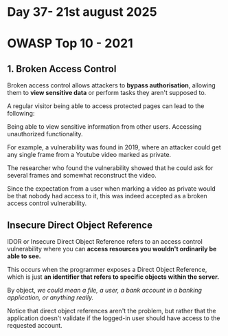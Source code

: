 # Day 37- 21st august 2025

# OWASP Top 10 - 2021

## 1. Broken Access Control

Broken access control allows attackers to **bypass authorisation**, allowing them to **view sensitive data** or perform tasks they aren't supposed to.

A regular visitor being able to access protected pages can lead to the following:

Being able to view sensitive information from other users.
Accessing unauthorized functionality.


For example, a vulnerability was found in 2019, where an attacker could get any single frame from a Youtube video marked as private. 

The researcher who found the vulnerability showed that he could ask for several frames and somewhat reconstruct the video. 

Since the expectation from a user when marking a video as private would be that nobody had access to it, this was indeed accepted as a broken access control vulnerability.

## Insecure Direct Object Reference

IDOR or Insecure Direct Object Reference refers to an access control vulnerability where you can **access resources you wouldn't ordinarily be able to see.** 

This occurs when the programmer exposes a Direct Object Reference, which is just **an identifier that refers to specific objects within the server.** 

By object, *we could mean a file, a user, a bank account in a banking application, or anything really.*

Notice that direct object references aren't the problem, but rather that the application doesn't validate if the logged-in user should have access to the requested account.



